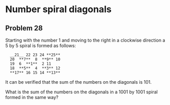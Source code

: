 # Number spiral diagonals
## Problem 28

Starting with the number 1 and moving to the right in a clockwise direction a 5 by 5 spiral is formed as follows:

      __21__ 22 23 24 **25**
      20  **7**  8  **9** 10
      19  6  **1**  2 11
      18  **5**  4  **3** 12
      **17** 16 15 14 **13**

It can be verified that the sum of the numbers on the diagonals is 101.

What is the sum of the numbers on the diagonals in a 1001 by 1001 spiral formed in the same way?
